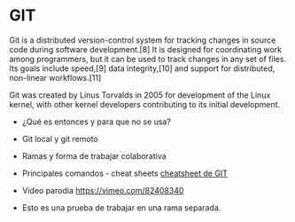 # GIT
Git is a distributed version-control system for tracking changes in source code during software development.[8] It is designed for coordinating work among programmers, but it can be used to track changes in any set of files. Its goals include speed,[9] data integrity,[10] and support for distributed, non-linear workflows.[11]

Git was created by Linus Torvalds in 2005 for development of the Linux kernel, with other kernel developers contributing to its initial development.

- ¿Qué es entonces y para que no se usa?

- Git local y git remoto

- Ramas y forma de trabajar colaborativa

- Principales comandos - cheat sheets
[cheatsheet de GIT](https://www.atlassian.com/git/tutorials/atlassian-git-cheatsheet)


- Video parodia
https://vimeo.com/82408340


- Esto es una prueba de trabajar en una rama separada.
